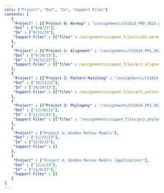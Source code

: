 ```yaml
---
cols: ["Project", "Out", "In", "Support Files"]
contents: [
   {
    "Project" : [{"Project 0: Warmup" : "/assignments/CS1810_PR0_2023.pdf"}],
    "Out" : ["9/8/23"],
    "In" : ["9/21/23"],
    "Support Files" : [{"files" : /assignments/zipped_files/cs181-warmup-2023.zip}]
   },
   {
    "Project" : [{"Project 1: Alignment" : "/assignments/CS1810_PR1_2023.pdf"}],
    "Out" : ["9/29/23"],
    "In" : ["10/12/23"],
    "Support Files" : [{"files" : /assignments/zipped_files/pr1_alignment.zip}]
   },
   {
    "Project" : [{"Project 2: Pattern Matching" : "/assignments/CS1810_PR2_2023.pdf"}],
    "Out" : ["10/13/23"],
    "In" : ["10/29/23"], 
    "Support Files" : [{"files" : /assignments/zipped_files/pr2_pattern_matching.zip}]
   },
   {
    "Project" : [{"Project 3: Phylogeny" : "/assignments/CS1810_PR3_2023.pdf"}],
    "Out" : ["11/10/23"],
    "In" : ["11/21/23"],
    "Support Files" : [{"files" : "/assignments/zipped_files/pr3_phylogeny.zip"}, {"Basic UPGMA" : "/resources/UPGMA.pptx"}, {"Priority Queue UPGMA" : "/resources/UPGMA_PQ.pptx"}]
   },
   {
    "Project" : ["Project 4: Hidden Markov Models"],
    "Out" : ["11/27/23"],
    "In" : ["12/9/23"],
    "Support Files" : []
   },
   {
    "Project" : ["Project 4: Hidden Markov Models (Application)"],
    "Out" : ["12/1/23"],
    "In" : ["12/9/23"],
    "Support Files" : []
   }
]
---
```

<!-- the link format: {"Project 1: Alignment": "https://google.com"} -->